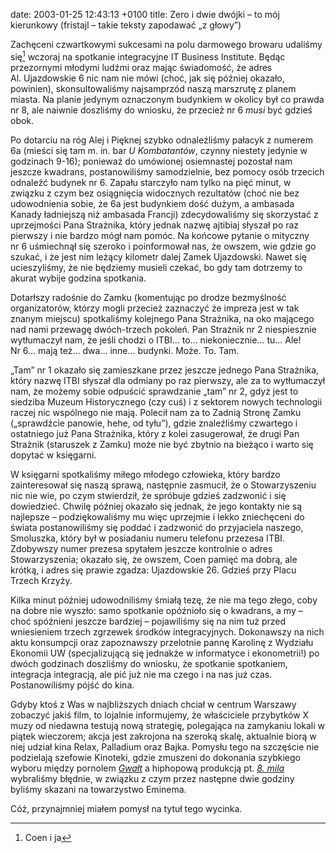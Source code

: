 date: 2003-01-25 12:43:13 +0100
title: Zero i dwie dwójki – to mój kierunkowy (fristajl – takie teksty zapodawać „z głowy”)

Zachęceni czwartkowymi sukcesami na polu darmowego browaru udaliśmy się[^1] wczoraj na spotkanie integracyjne IT Business Institute. Będąc przezornymi młodymi ludźmi oraz mając świadomość, że adres Al. Ujazdowskie 6 nic nam nie mówi (choć, jak się później okazało, powinien), skonsultowaliśmy najsamprzód naszą marszrutę z planem miasta. Na planie jedynym oznaczonym budynkiem w okolicy był co prawda nr 8, ale naiwnie doszliśmy do wniosku, że przecież nr 6 _musi_ być gdzieś obok.

Po dotarciu na róg Alej i Pięknej szybko odnaleźliśmy pałacyk z numerem  6a (mieści się tam m. in. bar <cite>U Kombatantów</cite>, czynny niestety jedynie w godzinach 9-16); ponieważ do umówionej osiemnastej pozostał nam jeszcze kwadrans, postanowiliśmy samodzielnie, bez pomocy osób trzecich odnaleźć budynek nr 6. Zapału starczyło nam tylko na pięć minut, w związku z czym bez osiągnięcia widocznych rezultatów (choć nie bez udowodnienia sobie, że 6a jest budynkiem dość dużym, a ambasada Kanady ładniejszą niż ambasada Francji) zdecydowaliśmy się skorzystać z uprzejmości Pana Strażnika, który jednak nazwę ajtibiaj słyszał po raz pierwszy i nie bardzo mógł nam pomóc. Na końcowe pytanie o mityczny nr 6 uśmiechnął się szeroko i poinformował nas, że owszem, wie gdzie go szukać, i że jest nim leżący kilometr dalej Zamek Ujazdowski. Nawet się ucieszyliśmy, że nie będziemy musieli czekać, bo gdy tam dotrzemy to akurat wybije godzina spotkania.

Dotarłszy radośnie do Zamku (komentując po drodze bezmyślność organizatorów, którzy mogli przecież zaznaczyć że impreza jest w tak znanym miejscu) spotkaliśmy kolejnego Pana Strażnika, na oko mającego nad nami przewagę dwóch-trzech pokoleń. Pan Strażnik nr 2 niespiesznie wytłumaczył nam, że jeśli chodzi o ITBI… to… niekoniecznie… tu… Ale! Nr 6… mają też… dwa… inne… budynki. Może. To. Tam.

„Tam” nr 1 okazało się zamieszkane przez jeszcze jednego Pana Strażnika, który nazwę ITBI słyszał dla odmiany po raz pierwszy, ale za to wytłumaczył nam, że możemy sobie odpuścić sprawdzanie „tam” nr 2, gdyż jest to siedziba Muzeum Historycznego (czy cuś) i z sektorem nowych technologii raczej nic wspólnego nie mają. Polecił nam za to Zadnią Stronę Zamku („sprawdźcie panowie, hehe, od tyłu”), gdzie znaleźliśmy czwartego i ostatniego już Pana Strażnika, który z kolei zasugerował, że drugi Pan Strażnik (staruszek z Zamku) może nie być zbytnio na bieżąco i warto się dopytać w księgarni.

W księgarni spotkaliśmy miłego młodego człowieka, który bardzo zainteresował się naszą sprawą, następnie zasmucił, że o Stowarzyszeniu nic nie wie, po czym stwierdził, że spróbuje gdzieś zadzwonić i się dowiedzieć. Chwilę później okazało się jednak, że jego kontakty nie są najlepsze – podziękowaliśmy mu więc uprzejmie i lekko zniechęceni do świata postanowiliśmy się poddać i zadzwonić do przyjaciela naszego, Smoluszka, który był w posiadaniu numeru telefonu przezesa ITBI. Zdobywszy numer prezesa spytałem jeszcze kontrolnie o adres Stowarzyszenia; okazało się, że owszem, Coen pamięć ma dobrą, ale krótką, i adres się prawie zgadza: Ujazdowskie 26. Gdzieś przy Placu Trzech Krzyży.

Kilka minut później udowodniliśmy śmiałą tezę, że nie ma tego złego, coby na dobre nie wyszło: samo spotkanie opóźnioło się o kwadrans, a my – choć spóźnieni jeszcze bardziej – pojawiliśmy się na nim tuż przed wniesieniem trzech zgrzewek środków integracyjnych. Dokonawszy na nich aktu konsumpcji oraz zapoznawszy przelotnie pannę Karolinę z Wydziału Ekonomii UW (specjalizującą się jednakże w informatyce i ekonometrii!) po dwóch godzinach doszliśmy do wniosku, że spotkanie spotkaniem, integracja integracją, ale pić już nie ma czego i na nas już czas. Postanowiliśmy pójść do kina.

Gdyby ktoś z Was w najbliższych dniach chciał w centrum Warszawy zobaczyć jakiś film, to lojalnie informujemy, że właściciele przybytków X muzy od niedawna testują nową strategię, polegająca na zamykaniu lokali w piątek wieczorem; akcja jest zakrojona na szeroką skalę, aktualnie biorą w niej udział kina Relax, Palladium oraz Bajka. Pomysłu tego na szczęście nie podzielają szefowie Kinoteki, gdzie zmuszeni do dokonania szybkiego wyboru między pornolem <cite>[Gwałt](http://imdb.com/Title?0249380 '„Baise-moi” na imdb.com')</cite> a hiphopową produkcją pt. <cite>[8. mila](http://imdb.com/Title?0298203 'If the streets had a voice, this would be the story they’d tell')</cite> wybraliśmy błędnie, w związku z czym przez następne dwie godziny byliśmy skazani na towarzystwo Eminema.

Cóż, przynajmniej miałem pomysł na tytuł tego wycinka.

[^1]: Coen i ja
